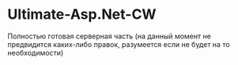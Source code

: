 # Ultimate-Asp.Net-CW
Полностью готовая серверная часть (на данный момент не предвидится каких-либо правок, разумеется если не будет на то необходимости)
